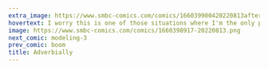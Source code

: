 ```yaml
---
extra_image: https://www.smbc-comics.com/comics/166039900420220813after.png
hovertext: I worry this is one of those situations where I'm the only person in the room saying 'amIright??'
image: https://www.smbc-comics.com/comics/1660398917-20220813.png
next_comic: modeling-3
prev_comic: boom
title: Adverbially
---
```


